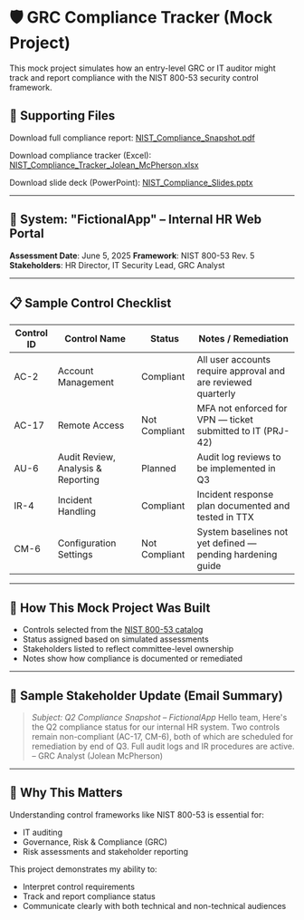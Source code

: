 # 🛡️ GRC Compliance Tracker (Mock Project)

This mock project simulates how an entry-level GRC or IT auditor might track and report compliance with the NIST 800-53 security control framework.

## 📁 Supporting Files
Download full compliance report:
[NIST_Compliance_Snapshot.pdf](https://github.com/JoleanMcPherson/grc-compliance-tracker/blob/44ae403a325a11d0ef1969c2511b4d0cdad7a74a/NIST%20800-53%20Compliance%20Snapshot.pdf)

Download compliance tracker (Excel):
[NIST_Compliance_Tracker_Jolean_McPherson.xlsx](https://github.com/JoleanMcPherson/grc-compliance-tracker/blob/c91f351e6a4b99aa6187f7e3efee74bd3c6ef767/NIST_Compliance_Tracker_Jolean_McPherson.xlsx)

Download slide deck (PowerPoint):
[NIST_Compliance_Slides.pptx](https://github.com/JoleanMcPherson/grc-compliance-tracker/blob/fefa9990857241e9d9744c90f82c19b16fa63d6f/NIST_Compliance_Slides_Jolean_McPherson.pptx)

---

## 🔧 System: "FictionalApp" – Internal HR Web Portal

**Assessment Date**: June 5, 2025
**Framework**: NIST 800-53 Rev. 5
**Stakeholders**: HR Director, IT Security Lead, GRC Analyst

---

## 📋 Sample Control Checklist

| Control ID | Control Name | Status | Notes / Remediation |
|------------|----------------------------------|---------------|----------------------|
| AC-2 | Account Management | Compliant | All user accounts require approval and are reviewed quarterly |
| AC-17 | Remote Access | Not Compliant | MFA not enforced for VPN — ticket submitted to IT (PRJ-42) |
| AU-6 | Audit Review, Analysis & Reporting| Planned | Audit log reviews to be implemented in Q3 |
| IR-4 | Incident Handling | Compliant | Incident response plan documented and tested in TTX |
| CM-6 | Configuration Settings | Not Compliant | System baselines not yet defined — pending hardening guide |

---

## 🧠 How This Mock Project Was Built

- Controls selected from the [NIST 800-53 catalog](https://nvd.nist.gov/800-53)
- Status assigned based on simulated assessments
- Stakeholders listed to reflect committee-level ownership
- Notes show how compliance is documented or remediated

---

## 🧾 Sample Stakeholder Update (Email Summary)

> *Subject: Q2 Compliance Snapshot – FictionalApp*
> Hello team,
> Here's the Q2 compliance status for our internal HR system. Two controls remain non-compliant (AC-17, CM-6), both of which are scheduled for remediation by end of Q3. Full audit logs and IR procedures are active.
> – GRC Analyst (Jolean McPherson)

---

## 📌 Why This Matters

Understanding control frameworks like NIST 800-53 is essential for:
- IT auditing
- Governance, Risk & Compliance (GRC)
- Risk assessments and stakeholder reporting

This project demonstrates my ability to:
- Interpret control requirements
- Track and report compliance status
- Communicate clearly with both technical and non-technical audiences
